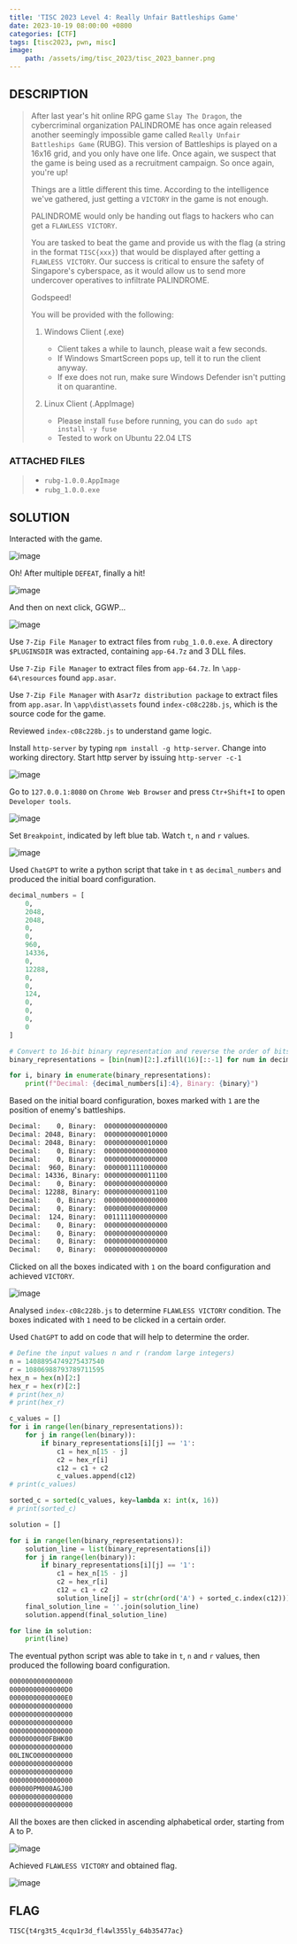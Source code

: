```yaml
---
title: 'TISC 2023 Level 4: Really Unfair Battleships Game'
date: 2023-10-19 08:00:00 +0800
categories: [CTF]
tags: [tisc2023, pwn, misc]
image:
    path: /assets/img/tisc_2023/tisc_2023_banner.png
---
```

## DESCRIPTION
>After last year's hit online RPG game `Slay The Dragon`, the cybercriminal organization PALINDROME has once again released another seemingly impossible game called `Really Unfair Battleships Game` (RUBG). This version of Battleships is played on a 16x16 grid, and you only have one life. Once again, we suspect that the game is being used as a recruitment campaign. So once again, you're up!
>
>Things are a little different this time. According to the intelligence we've gathered, just getting a `VICTORY` in the game is not enough.
>
>PALINDROME would only be handing out flags to hackers who can get a `FLAWLESS VICTORY`.
>
>You are tasked to beat the game and provide us with the flag (a string in the format `TISC{xxx}`) that would be displayed after getting a `FLAWLESS VICTORY`. Our success is critical to ensure the safety of Singapore's cyberspace, as it would allow us to send more undercover operatives to infiltrate PALINDROME.
>
>Godspeed!
>
>You will be provided with the following:
>
>1) Windows Client (.exe)
>    - Client takes a while to launch, please wait a few seconds.
>    - If Windows SmartScreen pops up, tell it to run the client anyway.
>    - If exe does not run, make sure Windows Defender isn't putting it on quarantine.
>
>2) Linux Client (.AppImage)
>    - Please install `fuse` before running, you can do `sudo apt install -y fuse`
>    - Tested to work on Ubuntu 22.04 LTS

### ATTACHED FILES
>- `rubg-1.0.0.AppImage`
>- `rubg_1.0.0.exe`

## SOLUTION

Interacted with the game.

![image](/assets/img/tisc_2023/level_4/95970485fc2db93eac007a4a931ed1f023bef9f99a5cd991a762d1e47704dbca.png)  

Oh! After multiple `DEFEAT`, finally a hit!

![image](/assets/img/tisc_2023/level_4/9827cdf0fc9fa3bcf15f8e95d9af8340b95674d10f2739c88cc6ba1ab436a85e.png)  

And then on next click, GGWP...

![image](/assets/img/tisc_2023/level_4/3a1d2a51c9dcde8c379656fd5c10fd06aaff76eb625c891aea73199e74ddb97e.png)  

Use `7-Zip File Manager` to extract files from `rubg_1.0.0.exe`. A directory `$PLUGINSDIR` was extracted, containing `app-64.7z` and 3 DLL files.

Use `7-Zip File Manager` to extract files from `app-64.7z`. In `\app-64\resources` found `app.asar`.

Use `7-Zip File Manager` with `Asar7z distribution package` to extract files from `app.asar`. In `\app\dist\assets` found `index-c08c228b.js`, which is the source code for the game.

Reviewed `index-c08c228b.js` to understand game logic.

Install `http-server` by typing `npm install -g http-server`. Change into working directory. Start http server by issuing `http-server -c-1`

![image](/assets/img/tisc_2023/level_4/7755a6e6986feb4331668c93f96585b2b5235cfc8c0c6d56a24271793afebf60.png)  

Go to `127.0.0.1:8080` on `Chrome Web Browser` and press `Ctr+Shift+I` to open `Developer tools`.

![image](/assets/img/tisc_2023/level_4/f8f35a7c9e1cb9fd24e414a776e29bd8c958b44218cdb171d9146cce3b014096.png)  

Set `Breakpoint`, indicated by left blue tab. Watch `t`, `n` and `r` values.

![image](/assets/img/tisc_2023/level_4/4a24476328536eddc9063fb6b049f4552aaa74ff0e04d5af13a27982e4782459.png) 

Used `ChatGPT` to write a python script that take in `t` as `decimal_numbers` and produced the initial board configuration.

```python
decimal_numbers = [
    0,
    2048,
    2048,
    0,
    0,
    960,
    14336,
    0,
    12288,
    0,
    0,
    124,
    0,
    0,
    0,
    0
]

# Convert to 16-bit binary representation and reverse the order of bits
binary_representations = [bin(num)[2:].zfill(16)[::-1] for num in decimal_numbers]

for i, binary in enumerate(binary_representations):
    print(f"Decimal: {decimal_numbers[i]:4}, Binary: {binary}")
```
Based on the initial board configuration, boxes marked with `1` are the position of enemy's battleships.

```bash
Decimal:    0, Binary:  0000000000000000
Decimal: 2048, Binary:  0000000000010000
Decimal: 2048, Binary:  0000000000010000
Decimal:    0, Binary:  0000000000000000
Decimal:    0, Binary:  0000000000000000
Decimal:  960, Binary:  0000001111000000
Decimal: 14336, Binary: 0000000000011100
Decimal:    0, Binary:  0000000000000000
Decimal: 12288, Binary: 0000000000001100
Decimal:    0, Binary:  0000000000000000
Decimal:    0, Binary:  0000000000000000
Decimal:  124, Binary:  0011111000000000
Decimal:    0, Binary:  0000000000000000
Decimal:    0, Binary:  0000000000000000
Decimal:    0, Binary:  0000000000000000
Decimal:    0, Binary:  0000000000000000
```

Clicked on all the boxes indicated with `1` on the board configuration and achieved `VICTORY`.

![image](/assets/img/tisc_2023/level_4/68247980102ff092975ec7c0b2a076e2976c1a592caa326ce14c2f5a6613accc.png)  

Analysed `index-c08c228b.js` to determine `FLAWLESS VICTORY` condition. The boxes indicated with `1` need to be clicked in a certain order.

Used `ChatGPT` to add on code that will help to determine the order.

```python
# Define the input values n and r (random large integers)
n = 14088954749275437540
r = 10806988793789711595
hex_n = hex(n)[2:]
hex_r = hex(r)[2:]
# print(hex_n)
# print(hex_r)

c_values = []
for i in range(len(binary_representations)):
    for j in range(len(binary)):
        if binary_representations[i][j] == '1':
            c1 = hex_n[15 - j]
            c2 = hex_r[i]
            c12 = c1 + c2
            c_values.append(c12)
# print(c_values)

sorted_c = sorted(c_values, key=lambda x: int(x, 16))
# print(sorted_c)

solution = []

for i in range(len(binary_representations)):
    solution_line = list(binary_representations[i])
    for j in range(len(binary)):
        if binary_representations[i][j] == '1':
            c1 = hex_n[15 - j]
            c2 = hex_r[i]
            c12 = c1 + c2
            solution_line[j] = str(chr(ord('A') + sorted_c.index(c12)))
    final_solution_line = ''.join(solution_line)
    solution.append(final_solution_line)

for line in solution:
    print(line)
```
The eventual python script was able to take in `t`, `n` and `r` values, then produced the following board configuration.

```bash
0000000000000000
00000000000000D0
00000000000000E0
0000000000000000
0000000000000000
0000000000000000
0000000000000000
0000000000FBHK00
0000000000000000
00LINCO000000000
0000000000000000
0000000000000000
0000000000000000
000000PM000AGJ00
0000000000000000
0000000000000000
```

All the boxes are then clicked in ascending alphabetical order, starting from A to P.

![image](/assets/img/tisc_2023/level_4/fe553f7c42e29d8a651019619f8243fef39dadc27b7f3d6bacf0a816e9b3de35.png)  

Achieved `FLAWLESS VICTORY` and obtained flag.

![image](/assets/img/tisc_2023/level_4/6feca63184e75fd002f3cb8beb3df63bc80c2f0ebbec58804f1728968dde18bc.png)  

## FLAG
`TISC{t4rg3t5_4cqu1r3d_fl4wl355ly_64b35477ac}`